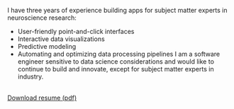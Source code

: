 I have three years of experience building apps for subject matter experts in neuroscience research:
  - User-friendly point-and-click interfaces
  - Interactive data visualizations
  - Predictive modeling
  - Automating and optimizing data processing pipelines
I am a software engineer sensitive to data science considerations and would like to continue to build and innovate, except for subject matter experts in industry.

<br />  
<a href="https://drive.google.com/open?id=0B3eRv-4znU32ZGJZNFRwbWNBTmM" target="_blank">Download resume (pdf)</a>



